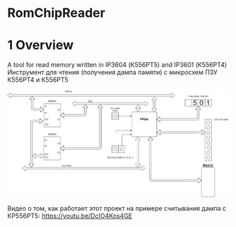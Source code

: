 # RomChipReader
# 1 Overview 
A tool for read memory written in IP3604 (К556РТ5) and IP3601 (К556РТ4) 
Инструмент для чтения (получения дампа памяти) с микросхем ПЗУ К556РТ4 и К556РТ5

![Аппаратная архитектура решения](https://github.com/MossbauerLab/RomChipReader/blob/master/RomReader/docs/rom_chip_reader_hw_arch.png?raw=true)

Видео о том, как работает этот проект на примере считывания дампа с КР556РТ5: https://youtu.be/DcIO4Kos4GE
